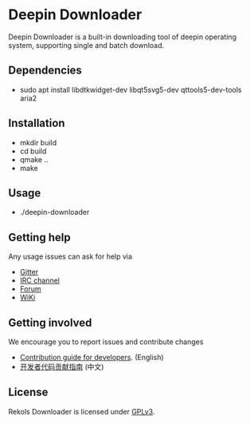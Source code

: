 ﻿# Deepin Downloader

Deepin Downloader is a built-in downloading tool of deepin operating system, supporting single and batch download.

## Dependencies

* sudo apt install libdtkwidget-dev libqt5svg5-dev qttools5-dev-tools aria2

## Installation

* mkdir build
* cd build
* qmake ..
* make

## Usage

* ./deepin-downloader

## Getting help

Any usage issues can ask for help via

* [Gitter](https://gitter.im/orgs/linuxdeepin/rooms)
* [IRC channel](https://webchat.freenode.net/?channels=deepin)
* [Forum](https://bbs.deepin.org)
* [WiKi](https://wiki.deepin.org/)

## Getting involved

We encourage you to report issues and contribute changes

* [Contribution guide for developers](https://github.com/linuxdeepin/developer-center/wiki/Contribution-Guidelines-for-Developers-en). (English)
* [开发者代码贡献指南](https://github.com/linuxdeepin/developer-center/wiki/Contribution-Guidelines-for-Developers) (中文)

## License

Rekols Downloader is licensed under [GPLv3](LICENSE).
